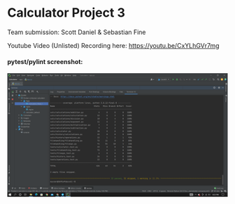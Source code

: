 # Calculator Project 3

Team submission: Scott Daniel & Sebastian Fine

Youtube Video (Unlisted) Recording here:
https://youtu.be/CxYLhGVr7mg

<h4> pytest/pylint screenshot: </h4> 

![pytest-screenshot-2.png](https://github.com/Laughing-Bulls/Calculator/blob/SD-dev/pytest-screenshot-2.png)
  